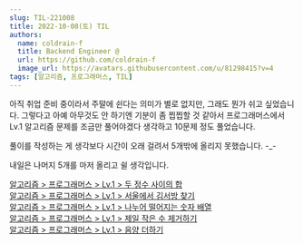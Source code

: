```yaml
---
slug: TIL-221008
title: 2022-10-08(토) TIL
authors:
  name: coldrain-f
  title: Backend Engineer @
  url: https://github.com/coldrain-f
  image_url: https://avatars.githubusercontent.com/u/81298415?v=4
tags: [알고리즘, 프로그래머스, TIL]
---
```


<!-- [알고리즘 > 프로그래머스 > Lv.2 > 피보나치 수](http://coldrain-f.netlify.app) <br/> -->

아직 취업 준비 중이라서 주말에 쉰다는 의미가 별로 없지만,
그래도 뭔가 쉬고 싶었습니다.
그렇다고 아예 아무것도 안 하기엔 기분이 좀 찝찝할 것 같아서 프로그래머스에서 Lv.1 알고리즘 문제를 조금만 풀어야겠다 생각하고 10문제 정도 풀었습니다.

풀이를 작성하는 게 생각보다 시간이 오래 걸려서 5개밖에 올리지 못했습니다. -\_-

내일은 나머지 5개를 마저 올리고 쉴 생각입니다.

[알고리즘 > 프로그래머스 > Lv.1 > 두 정수 사이의 합](http://coldrain-f.netlify.app/algorithm/프로그래머스/Lv.%201/두-정수-사이의-합) <br/>
[알고리즘 > 프로그래머스 > Lv.1 > 서울에서 김서방 찾기](http://coldrain-f.netlify.app/algorithm/프로그래머스/Lv.%201/서울에서-김서방-찾기) <br />
[알고리즘 > 프로그래머스 > Lv.1 > 나누어 떨어지는 숫자 배열](http://coldrain-f.netlify.app/algorithm/프로그래머스/Lv.%201/나누어-떨어지는-숫자-배열) <br />
[알고리즘 > 프로그래머스 > Lv.1 > 제일 작은 수 제거하기](http://coldrain-f.netlify.app/algorithm/프로그래머스/Lv.%201/제일-작은-수-제거하기) <br />
[알고리즘 > 프로그래머스 > Lv.1 > 음양 더하기](http://coldrain-f.netlify.app/algorithm/프로그래머스/Lv.%201/음양-더하기) <br />
